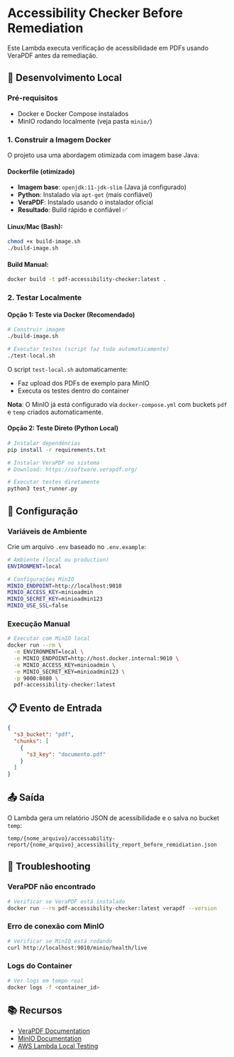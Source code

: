 # Accessibility Checker Before Remediation

Este Lambda executa verificação de acessibilidade em PDFs usando VeraPDF antes da remediação.

## 🚀 Desenvolvimento Local

### Pré-requisitos
- Docker e Docker Compose instalados
- MinIO rodando localmente (veja pasta `minio/`)

### 1. Construir a Imagem Docker

O projeto usa uma abordagem otimizada com imagem base Java:

#### Dockerfile (otimizado)
- **Imagem base**: `openjdk:11-jdk-slim` (Java já configurado)
- **Python**: Instalado via `apt-get` (mais confiável)
- **VeraPDF**: Instalado usando o instalador oficial
- **Resultado**: Build rápido e confiável ✅

#### Linux/Mac (Bash):
```bash
chmod +x build-image.sh
./build-image.sh
```

#### Build Manual:
```bash
docker build -t pdf-accessibility-checker:latest .
```

### 2. Testar Localmente

#### Opção 1: Teste via Docker (Recomendado)
```bash
# Construir imagem
./build-image.sh

# Executar testes (script faz tudo automaticamente)
./test-local.sh
```

O script `test-local.sh` automaticamente:
- Faz upload dos PDFs de exemplo para MinIO
- Executa os testes dentro do container

**Nota**: O MinIO já está configurado via `docker-compose.yml` com buckets `pdf` e `temp` criados automaticamente.

#### Opção 2: Teste Direto (Python Local)
```bash
# Instalar dependências
pip install -r requirements.txt

# Instalar VeraPDF no sistema
# Download: https://software.verapdf.org/

# Executar testes diretamente
python3 test_runner.py
```

## 🔧 Configuração

### Variáveis de Ambiente

Crie um arquivo `.env` baseado no `.env.example`:

```bash
# Ambiente (local ou production)
ENVIRONMENT=local

# Configurações MinIO
MINIO_ENDPOINT=http://localhost:9010
MINIO_ACCESS_KEY=minioadmin
MINIO_SECRET_KEY=minioadmin123
MINIO_USE_SSL=false
```

### Execução Manual

```bash
# Executar com MinIO local
docker run --rm \
  -e ENVIRONMENT=local \
  -e MINIO_ENDPOINT=http://host.docker.internal:9010 \
  -e MINIO_ACCESS_KEY=minioadmin \
  -e MINIO_SECRET_KEY=minioadmin123 \
  -p 9000:8080 \
  pdf-accessibility-checker:latest
```

## 📋 Evento de Entrada

```json
{
  "s3_bucket": "pdf",
  "chunks": [
    {
      "s3_key": "documento.pdf"
    }
  ]
}
```

## 📤 Saída

O Lambda gera um relatório JSON de acessibilidade e o salva no bucket `temp`:

```
temp/{nome_arquivo}/accessability-report/{nome_arquivo}_accessibility_report_before_remidiation.json
```

## 🐛 Troubleshooting

### VeraPDF não encontrado
```bash
# Verificar se VeraPDF está instalado
docker run --rm pdf-accessibility-checker:latest verapdf --version
```

### Erro de conexão com MinIO
```bash
# Verificar se MinIO está rodando
curl http://localhost:9010/minio/health/live
```

### Logs do Container
```bash
# Ver logs em tempo real
docker logs -f <container_id>
```

## 📚 Recursos

- [VeraPDF Documentation](https://docs.verapdf.org/)
- [MinIO Documentation](https://docs.min.io/)
- [AWS Lambda Local Testing](https://docs.aws.amazon.com/lambda/latest/dg/images-test.html)
